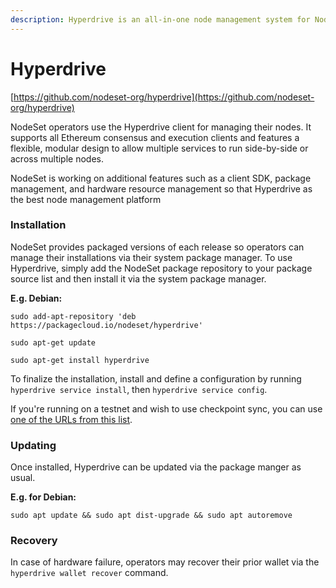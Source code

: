 ```yaml
---
description: Hyperdrive is an all-in-one node management system for NodeSet node operators.
---
```


# Hyperdrive

[https://github.com/nodeset-org/hyperdrive](https://github.com/nodeset-org/hyperdrive)

NodeSet operators use the Hyperdrive client for managing their nodes. It supports all Ethereum consensus and execution clients and features a flexible, modular design to allow multiple services to run side-by-side or across multiple nodes.

NodeSet is working on additional features such as a client SDK, package management, and hardware resource management so that Hyperdrive as the best node management platform

### Installation

NodeSet provides packaged versions of each release so operators can manage their installations via their system package manager. To use Hyperdrive, simply add the NodeSet package repository to your package source list and then install it via the system package manager.

**E.g. Debian:**

`sudo add-apt-repository 'deb https://packagecloud.io/nodeset/hyperdrive'`

`sudo apt-get update`

`sudo apt-get install hyperdrive`

To finalize the installation, install and define a configuration by running `hyperdrive service install`, then `hyperdrive service config`.

If you're running on a testnet and wish to use checkpoint sync, you can use [one of the URLs from this list](https://eth-clients.github.io/checkpoint-sync-endpoints/).

### Updating

Once installed, Hyperdrive can be updated via the package manger as usual.

**E.g. for Debian:**

`sudo apt update && sudo apt dist-upgrade && sudo apt autoremove`

### Recovery

In case of hardware failure, operators may recover their prior wallet via the `hyperdrive wallet recover` command.&#x20;
